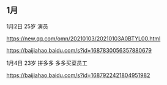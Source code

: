 ## 1月

1月2日 25岁 演员

https://new.qq.com/omn/20210103/20210103A0BTYL00.html

https://baijiahao.baidu.com/s?id=1687830056357880679

1月4日 23岁 拼多多 多多买菜员工

https://baijiahao.baidu.com/s?id=1687922421804951982
